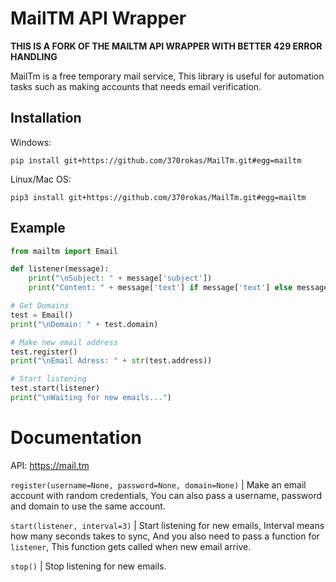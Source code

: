 # MailTM API Wrapper

**THIS IS A FORK OF THE MAILTM API WRAPPER WITH BETTER 429 ERROR HANDLING**

MailTm is a free temporary mail service, This library is useful for automation tasks such as making accounts that needs email verification.

## Installation

Windows:

```
pip install git+https://github.com/370rokas/MailTm.git#egg=mailtm
```

Linux/Mac OS:

```
pip3 install git+https://github.com/370rokas/MailTm.git#egg=mailtm
```

## Example

```python
from mailtm import Email

def listener(message):
    print("\nSubject: " + message['subject'])
    print("Content: " + message['text'] if message['text'] else message['html'])

# Get Domains
test = Email()
print("\nDomain: " + test.domain)

# Make new email address
test.register()
print("\nEmail Adress: " + str(test.address))

# Start listening
test.start(listener)
print("\nWaiting for new emails...")
```

# Documentation

API: https://mail.tm

`register(username=None, password=None, domain=None)` | Make an email account with random credentials, You can also pass a username, password and domain to use the same account.

`start(listener, interval=3)` | Start listening for new emails, Interval means how many seconds takes to sync, And you also need to pass a function for `listener`, This function gets called when new email arrive.

`stop()` | Stop listening for new emails.
